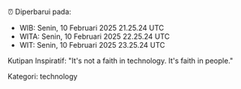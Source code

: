 ⏰ Diperbarui pada:
- WIB: Senin, 10 Februari 2025 21.25.24 UTC
- WITA: Senin, 10 Februari 2025 22.25.24 UTC
- WIT: Senin, 10 Februari 2025 23.25.24 UTC

Kutipan Inspiratif:
"It's not a faith in technology. It's faith in people."


Kategori: technology

